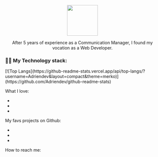 <div id="header" align="center">
  <img src="https://media.giphy.com/media/xTiIzJSKB4l7xTouE8/giphy.gif" width=100"/>
</div>

<div id"=presentation" algin="center">

<p align="center"> After 5 years of experience as a Communication Manager, I found my vocation as a Web Developer.</p> 

<h3>👨‍💻 My Technology stack:</h3>
[![Top Langs](https://github-readme-stats.vercel.app/api/top-langs/?username=Adriendev&layout=compact&theme=merko)](https://github.com/Adriendev/github-readme-stats)




</div>

What I love: 

- 
- 
-

My favs projects on Github: 

-
-
-

How to reach me: 


<!--
**Adriendev/Adriendev** is a ✨ _special_ ✨ repository because its `README.md` (this file) appears on your GitHub profile.

Here are some ideas to get you started:

- 🔭 I’m currently working on ...
- 🌱 I’m currently learning ...
- 👯 I’m looking to collaborate on ...
- 🤔 I’m looking for help with ...
- 💬 Ask me about ...
- 📫 How to reach me: ...
- 😄 Pronouns: ...
- ⚡ Fun fact: ...
-->
